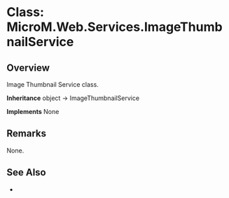 # Class: MicroM.Web.Services.ImageThumbnailService
## Overview
Image Thumbnail Service class.

**Inheritance**
object -> ImageThumbnailService

**Implements**
None

## Remarks
None.

## See Also
-
